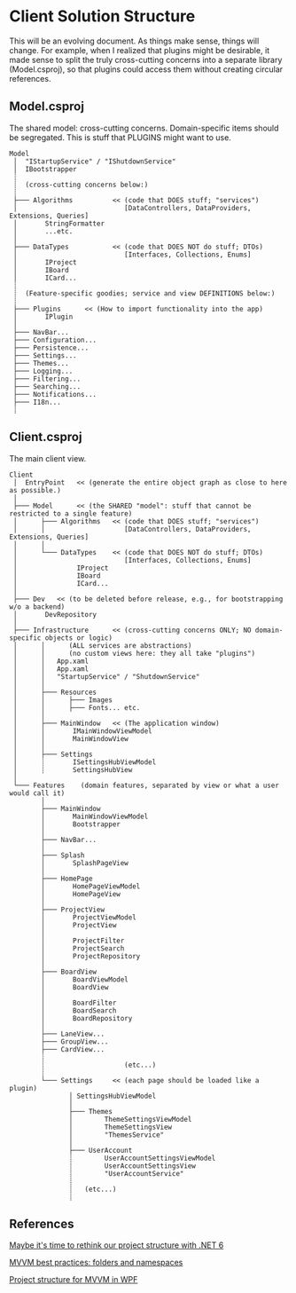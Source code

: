 ﻿# Client Solution Structure #
This will be an evolving document. As things make sense, things will change.
For example, when I realized that plugins might be desirable, it made sense to 
split the truly cross-cutting concerns into a separate library (Model.csproj),
so that plugins could access them without creating circular references.

## Model.csproj ##
The shared model: cross-cutting concerns. Domain-specific items should be segregated.
This is stuff that PLUGINS might want to use.
```
Model   
 │  "IStartupService" / "IShutdownService"
 │  IBootstrapper
 ┊
 ┊  (cross-cutting concerns below:)
 ┊
 ├─── Algorithms          << (code that DOES stuff; "services")
 │                           [DataControllers, DataProviders, Extensions, Queries]
 │       StringFormatter
 │       ...etc.
 │
 ├─── DataTypes           << (code that DOES NOT do stuff; DTOs)
 │                           [Interfaces, Collections, Enums] 
 │       IProject
 │       IBoard
 │       ICard...
 ┊
 ┊  (Feature-specific goodies; service and view DEFINITIONS below:)
 ┊
 ├─── Plugins      << (How to import functionality into the app)
 │       IPlugin
 │       
 ├─── NavBar...
 ├─── Configuration...
 ├─── Persistence...
 ├─── Settings...
 ├─── Themes...
 ├─── Logging...
 ├─── Filtering...
 ├─── Searching...
 ├─── Notifications...
 ├─── I18n...
 ┊
```

## Client.csproj ##
The main client view.

```
Client
 │  EntryPoint   << (generate the entire object graph as close to here as possible.)
 │
 ├─── Model      << (the SHARED "model": stuff that cannot be restricted to a single feature)
 │      ├─── Algorithms   << (code that DOES stuff; "services")
 │      │                    [DataControllers, DataProviders, Extensions, Queries]
 │      │
 │      └─── DataTypes    << (code that DOES NOT do stuff; DTOs)
 │                           [Interfaces, Collections, Enums] 
 │               IProject
 │               IBoard
 │               ICard...
 │
 ├─── Dev   << (to be deleted before release, e.g., for bootstrapping w/o a backend)
 │       DevRepository
 │       
 ├─── Infrastructure      << (cross-cutting concerns ONLY; NO domain-specific objects or logic) 
 │      │      (ALL services are abstractions) 
 │      │      (no custom views here: they all take "plugins")
 │      │   App.xaml
 │      │   App.xaml                
 │      │   "StartupService" / "ShutdownService"
 │      │
 │      ├─── Resources
 │      │      ├─── Images
 │      │      ├─── Fonts... etc.
 │      │      
 │      ├─── MainWindow   << (The application window)
 │      │       IMainWindowViewModel
 │      │       MainWindowView
 │      │      
 │      ├─── Settings
 │      ┊       ISettingsHubViewModel
 │      ┊       SettingsHubView
 │                    
 └─── Features    (domain features, separated by view or what a user would call it)
        │      
        ├─── MainWindow
        │       MainWindowViewModel
        │       Bootstrapper
        │       
        ├─── NavBar...
        │       
        ├─── Splash
        │       SplashPageView
        │       
        ├─── HomePage
        │       HomePageViewModel
        │       HomePageView
        │                   
        ├─── ProjectView
        │       ProjectViewModel
        │       ProjectView
        │       
        │       ProjectFilter
        │       ProjectSearch
        │       ProjectRepository
        │                   
        ├─── BoardView
        │       BoardViewModel
        │       BoardView
        │       
        │       BoardFilter
        │       BoardSearch
        │       BoardRepository
        │                   
        ├─── LaneView...
        ├─── GroupView...
        ├─── CardView...
        ┊
        ┊                    (etc...)
        ┊
        └─── Settings     << (each page should be loaded like a plugin)        
               │ SettingsHubViewModel
               │ 
               ├─── Themes
               │        ThemeSettingsViewModel
               │        ThemeSettingsView
               │        "ThemesService"
               │      
               ├─── UserAccount 
               ┊        UserAccountSettingsViewModel
               ┊        UserAccountSettingsView
               ┊        "UserAccountService"
               ┊
               ┊   (etc...)
               ┊
```




## References ##

[Maybe it's time to rethink our project structure with .NET 6](https://timdeschryver.dev/blog/maybe-its-time-to-rethink-our-project-structure-with-dot-net-6#a-domain-driven-api)

[MVVM best practices: folders and namespaces](https://social.msdn.microsoft.com/Forums/vstudio/en-US/300cde7a-a853-4d5d-b1a1-d92a246a60e0/mvvm-best-practices-folders-and-namespaces?forum=wpf)

[Project structure for MVVM in WPF](https://stackoverflow.com/questions/18825888/project-structure-for-mvvm-in-wpf)
